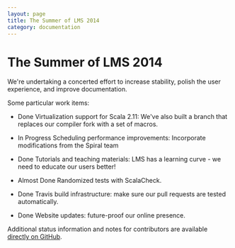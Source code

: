 ```yaml
---
layout: page
title: The Summer of LMS 2014
category: documentation
---
```


# The Summer of LMS 2014

We're undertaking a concerted effort to increase stability, polish the user experience, and improve documentation.

Some particular work items:

- <span class="label label-success">Done</span> Virtualization support for Scala 2.11: 
  We've also built a branch that replaces our compiler fork with a set of macros.

- <span class="label label-warning">In Progress</span> Scheduling performance improvements: 
  Incorporate modifications from the Spiral team

- <span class="label label-success">Done</span> Tutorials and teaching materials:
  LMS has a learning curve - we need to educate our users better!

- <span class="label label-warning">Almost Done</span> Randomized tests with ScalaCheck.
  
- <span class="label label-success">Done</span> Travis build infrastructure: make sure our pull requests are tested automatically.

- <span class="label label-success">Done</span> Website updates: future-proof our online presence. 

Additional status information and notes for contributors are available [directly on GitHub](https://github.com/scala-lms/summer-of-lms-2014).
